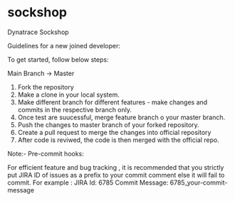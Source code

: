 # sockshop
Dynatrace Sockshop

Guidelines for a new joined developer:

To get started, follow below steps:

Main Branch -> Master

1) Fork the repository
2) Make a clone in your local system.
3) Make different branch for different features - make changes and commits in the respective branch only.
4) Once test are suucessful, merge feature branch o your master branch.
5) Push the changes to master branch of your forked repository.
6) Create a pull request to merge the changes into official repository
7) After code is reviwed, the code is then merged with the official repo.


Note:-
Pre-commit hooks:

For efficient feature and bug tracking , it is recommended that you strictly put JIRA ID of issues as a prefix to your commit comment else it will fail to commit.
For example : 
JIRA Id: 6785
Commit Message: 6785_your-commit-message

